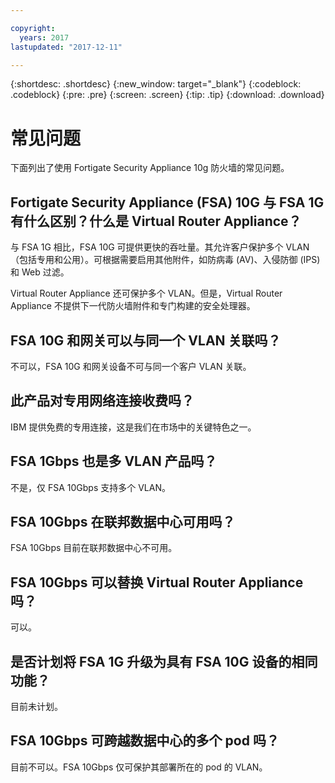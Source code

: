 ```yaml
---

copyright:
  years: 2017
lastupdated: "2017-12-11"

---
```


{:shortdesc: .shortdesc}
{:new_window: target="_blank"}
{:codeblock: .codeblock}
{:pre: .pre}
{:screen: .screen}
{:tip: .tip}
{:download: .download}

# 常见问题
下面列出了使用 Fortigate Security Appliance 10g 防火墙的常见问题。

## Fortigate Security Appliance (FSA) 10G 与 FSA 1G 有什么区别？什么是 Virtual Router Appliance？

与 FSA 1G 相比，FSA 10G 可提供更快的吞吐量。其允许客户保护多个 VLAN（包括专用和公用）。可根据需要启用其他附件，如防病毒 (AV)、入侵防御 (IPS) 和 Web 过滤。

Virtual Router Appliance 还可保护多个 VLAN。但是，Virtual Router Appliance 不提供下一代防火墙附件和专门构建的安全处理器。

## FSA 10G 和网关可以与同一个 VLAN 关联吗？

不可以，FSA 10G 和网关设备不可与同一个客户 VLAN 关联。

## 此产品对专用网络连接收费吗？

IBM 提供免费的专用连接，这是我们在市场中的关键特色之一。

## FSA 1Gbps 也是多 VLAN 产品吗？

不是，仅 FSA 10Gbps 支持多个 VLAN。

## FSA 10Gbps 在联邦数据中心可用吗？

FSA 10Gbps 目前在联邦数据中心不可用。

## FSA 10Gbps 可以替换 Virtual Router Appliance 吗？

可以。

## 是否计划将 FSA 1G 升级为具有 FSA 10G 设备的相同功能？

目前未计划。

## FSA 10Gbps 可跨越数据中心的多个 pod 吗？

目前不可以。FSA 10Gbps 仅可保护其部署所在的 pod 的 VLAN。
